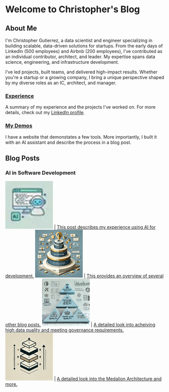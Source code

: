 # Welcome to Christopher's Blog

## About Me

I'm Christopher Gutierrez, a data scientist and engineer specializing in building scalable, data-driven solutions for startups. From the early days of LinkedIn (500 employees) and Airbnb (200 employees), I’ve contributed as an individual contributor, architect, and leader. My expertise spans data science, engineering, and infrastructure development.
 
I’ve led projects, built teams, and delivered high-impact results. Whether you're a startup or a growing company, I bring a unique perspective shaped by my diverse roles as an IC, architect, and manager.
 
### [Experience](posts/experience.md)
A summary of my experience and the projects I've worked on. For more details, check out my [LinkedIn profile](https://www.linkedin.com/in/christophergutierrez/).

### [My Demos](posts/demos.md)
I have a website that demonstates a few tools. More importantly, I built it with an AI assistant and describe the process in a blog post.


## Blog Posts

### AI in Software Development

[![AI in Software Development](assets/img/AI_in_Software_Development.png)](posts/AI_in_Software_Development.html) | [This post describes my experience using AI for development.](posts/AI_in_Software_Development.md)
[![Modern Data Architecture](assets/img/ModernDataArchitecture.png)](posts/ModernDataArchitecture.html) | [This provides an overview of several other blog posts.](posts/ModernDataArchitecture.md)
[![Data Quality And Governance](assets/img/DataQualityAndGovernance.png)](posts/DataQualityAndGovernance.html) | [A detailed look into acheiving high data quality and meeting governance requirements.](posts/DataQualityAndGovernance.md)
[![Architecture of Data Platform](assets/img/ArchitectureofDataPlatform.png)](posts/ArchitectureofDataPlatform.html) | [A detailed look into the Medalion Architecture and more.](posts/ArchitectureofDataPlatform.md)
